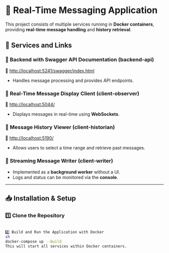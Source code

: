 # 📨 Real-Time Messaging Application

This project consists of multiple services running in **Docker containers**, providing **real-time message handling** and **history retrieval**.

## 🚀 Services and Links

### 🔹 Backend with Swagger API Documentation (**backend-api**)
📌 [http://localhost:5241/swagger/index.html](http://localhost:5241/swagger/index.html)  
- Handles message processing and provides API endpoints.

### 🔹 Real-Time Message Display Client (**client-observer**)
📌 [http://localhost:5044/](http://localhost:5044/)  
- Displays messages in real-time using **WebSockets**.

### 🔹 Message History Viewer (**client-historian**)
📌 [http://localhost:5190/](http://localhost:5190/)  
- Allows users to select a time range and retrieve past messages.

### 🔹 Streaming Message Writer (**client-writer**)
- Implemented as a **background worker** without a UI.  
- Logs and status can be monitored via the **console**.

---

## 📥 Installation & Setup

### 1️⃣ Clone the Repository
```sh

2️⃣ Build and Run the Application with Docker
sh
docker-compose up --build
This will start all services within Docker containers.
